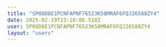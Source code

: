 ```yaml
---
title: "SP08D8E1PCNFAPNF76523K58MRAF6FQJ26588ZY4"
date: 2025-02-19T23:10:06.518Z
user: SP08D8E1PCNFAPNF76523K58MRAF6FQJ26588ZY4
layout: "users"
---
```

    